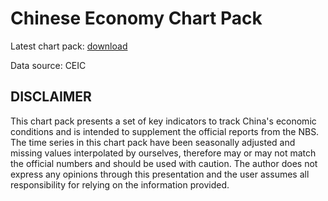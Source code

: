 # Chinese Economy Chart Pack

Latest chart pack: [download](https://github.com/zemw/ce/raw/main/charts.pdf)

Data source: CEIC

## DISCLAIMER

This chart pack presents a set of key indicators to track China's economic 
conditions and is intended to supplement the official reports from the NBS. 
The time series in this chart pack have been seasonally adjusted and missing 
values interpolated by ourselves, therefore may or may not match the official 
numbers and should be used with caution. The author does not express any 
opinions through this presentation and the user assumes all responsibility 
for relying on the information provided.